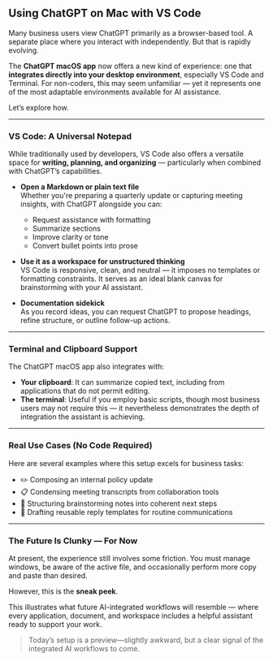 ## Using ChatGPT on Mac with VS Code

Many business users view ChatGPT primarily as a browser-based tool. A separate place where you interact with independently. But that is rapidly evolving.

The **ChatGPT macOS app** now offers a new kind of experience: one that **integrates directly into your desktop environment**, especially VS Code and Terminal. For non-coders, this may seem unfamiliar — yet it represents one of the most adaptable environments available for AI assistance.

Let’s explore how.

---

### VS Code: A Universal Notepad

While traditionally used by developers, VS Code also offers a versatile space for **writing, planning, and organizing** — particularly when combined with ChatGPT’s capabilities.

- **Open a Markdown or plain text file**  
  Whether you're preparing a quarterly update or capturing meeting insights, with ChatGPT alongside you can:
  - Request assistance with formatting
  - Summarize sections
  - Improve clarity or tone
  - Convert bullet points into prose

- **Use it as a workspace for unstructured thinking**  
  VS Code is responsive, clean, and neutral — it imposes no templates or formatting constraints. It serves as an ideal blank canvas for brainstorming with your AI assistant.

- **Documentation sidekick**  
  As you record ideas, you can request ChatGPT to propose headings, refine structure, or outline follow-up actions.

---

### Terminal and Clipboard Support

The ChatGPT macOS app also integrates with:
- **Your clipboard**: It can summarize copied text, including from applications that do not permit editing.
- **The terminal**: Useful if you employ basic scripts, though most business users may not require this — it nevertheless demonstrates the depth of integration the assistant is achieving.

---

### Real Use Cases (No Code Required)

Here are several examples where this setup excels for business tasks:
- ✏️ Composing an internal policy update
- 📋 Condensing meeting transcripts from collaboration tools
- 🧠 Structuring brainstorming notes into coherent next steps
- 💬 Drafting reusable reply templates for routine communications

---

### The Future Is Clunky — For Now

At present, the experience still involves some friction. You must manage windows, be aware of the active file, and occasionally perform more copy and paste than desired.

However, this is the **sneak peek**.

This illustrates what future AI-integrated workflows will resemble — where every application, document, and workspace includes a helpful assistant ready to support your work.

> Today’s setup is a preview—slightly awkward, but a clear signal of the integrated AI workflows to come.
